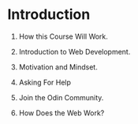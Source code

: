 # Introduction

1. How this Course Will Work.

2. Introduction to Web Development.

3. Motivation and Mindset.

4. Asking For Help

5. Join the Odin Community.

6. How Does the Web Work?
